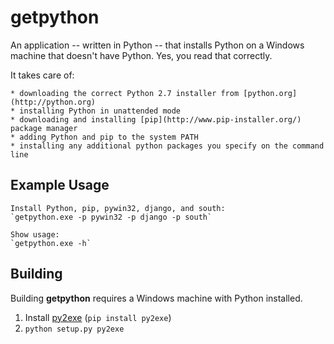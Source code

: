 getpython
=========

An application -- written in Python -- that installs Python on a Windows machine that doesn't have Python.  Yes, you read that correctly.

It takes care of:

    * downloading the correct Python 2.7 installer from [python.org](http://python.org)
    * installing Python in unattended mode
    * downloading and installing [pip](http://www.pip-installer.org/) package manager
    * adding Python and pip to the system PATH
    * installing any additional python packages you specify on the command line

Example Usage
-------------

    Install Python, pip, pywin32, django, and south:
    `getpython.exe -p pywin32 -p django -p south`

    Show usage:
    `getpython.exe -h`

Building
--------

Building **getpython** requires a Windows machine with Python installed.

1. Install [py2exe](http://py2exe.org) (`pip install py2exe`)
2. `python setup.py py2exe`

